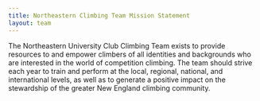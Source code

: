 ```yaml
---
title: Northeastern Climbing Team Mission Statement
layout: team
---
```


The Northeastern University Club Climbing Team exists to provide resources to and empower climbers of all identities and backgrounds who are interested in the world of competition climbing. The team should strive each year to train and perform at the local, regional, national, and international levels, as well as to generate a positive impact on the stewardship of the greater New England climbing community.

